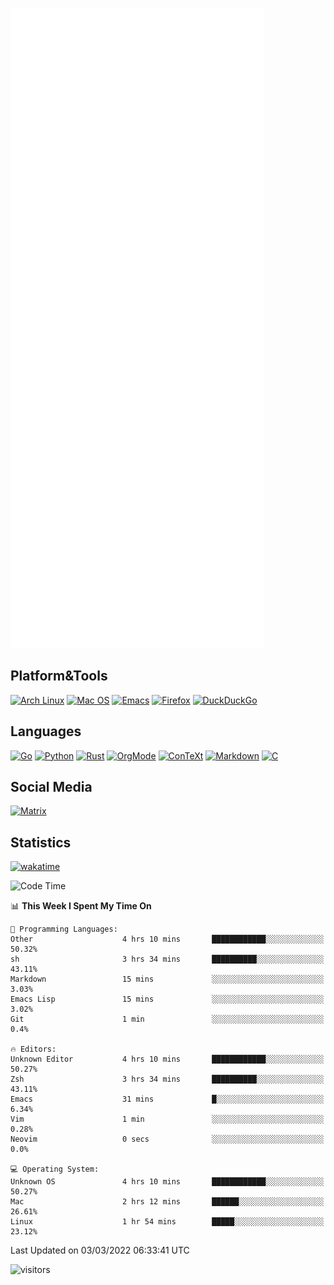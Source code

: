 ![Metrics](https://github.com/SteamedFish/SteamedFish/blob/master/github-metrics.svg)

## Platform&Tools

[![Arch Linux](https://img.shields.io/badge/ArchLinux-1793D1?logo=arch-linux&logoColor=fff&style=flat-square)](https://archlinux.org/)
[![Mac OS](https://img.shields.io/badge/MacOS-000000?style=flat-square&logo=macos&logoColor=F0F0F0)](https://www.apple.com/macos/)
[![Emacs](https://img.shields.io/badge/Emacs-%237F5AB6.svg?&style=flat-square&logo=gnu-emacs&logoColor=white)](https://www.gnu.org/software/emacs/)
[![Firefox](https://img.shields.io/badge/Firefox-FF7139?style=flat-square&logo=Firefox-Browser&logoColor=white)](https://firefox.com/)
[![DuckDuckGo](https://img.shields.io/badge/DuckDuckGo-DE5833?style=flat-square&logo=DuckDuckGo&logoColor=white)](https://duckduckgo.com/)

## Languages

[![Go](https://img.shields.io/badge/Golang-%2300ADD8.svg?style=flat-square&logo=go&logoColor=white)](https://golang.org/)
[![Python](https://img.shields.io/badge/Python-3670A0?style=flat-square&logo=python&logoColor=ffdd54)](https://www.python.org/)
[![Rust](https://img.shields.io/badge/Rust-%23000000.svg?style=flat-square&logo=rust&logoColor=white)](https://www.rust-lang.org/)
[![OrgMode](https://img.shields.io/badge/OrgMode-%23000000.svg?style=flat-square&logo=org&logoColor=white)](https://orgmode.org/)
[![ConTeXt](https://img.shields.io/badge/ConTeXt-%23008080.svg?style=flat-square&logo=latex&logoColor=white)](https://contextgarden.net/)
[![Markdown](https://img.shields.io/badge/MarkDown-%23000000.svg?style=flat-square&logo=markdown&logoColor=white)](https://daringfireball.net/projects/markdown/)
[![C](https://img.shields.io/badge/C-%2300599C.svg?style=flat-square&logo=c&logoColor=white)](https://www.iso.org/standard/74528.html)

## Social Media

[![Matrix](https://img.shields.io/badge/SteamedFish-2CA5E0?style=social&logo=matrix&logoColor=black)](https://matrix.to/#/@i:steamedfish.org)

## Statistics
[![wakatime](https://wakatime.com/badge/user/168280d6-fcf2-4b4f-ad3a-dc4612f35b38.svg)](https://wakatime.com/@168280d6-fcf2-4b4f-ad3a-dc4612f35b38)

<!--START_SECTION:waka-->
![Code Time](http://img.shields.io/badge/Code%20Time-1%2C633%20hrs%2030%20mins-blue)

📊 **This Week I Spent My Time On** 

```text
💬 Programming Languages: 
Other                    4 hrs 10 mins       ████████████░░░░░░░░░░░░░   50.32% 
sh                       3 hrs 34 mins       ██████████░░░░░░░░░░░░░░░   43.11% 
Markdown                 15 mins             ░░░░░░░░░░░░░░░░░░░░░░░░░   3.03% 
Emacs Lisp               15 mins             ░░░░░░░░░░░░░░░░░░░░░░░░░   3.02% 
Git                      1 min               ░░░░░░░░░░░░░░░░░░░░░░░░░   0.4%

🔥 Editors: 
Unknown Editor           4 hrs 10 mins       ████████████░░░░░░░░░░░░░   50.27% 
Zsh                      3 hrs 34 mins       ██████████░░░░░░░░░░░░░░░   43.11% 
Emacs                    31 mins             █░░░░░░░░░░░░░░░░░░░░░░░░   6.34% 
Vim                      1 min               ░░░░░░░░░░░░░░░░░░░░░░░░░   0.28% 
Neovim                   0 secs              ░░░░░░░░░░░░░░░░░░░░░░░░░   0.0%

💻 Operating System: 
Unknown OS               4 hrs 10 mins       ████████████░░░░░░░░░░░░░   50.27% 
Mac                      2 hrs 12 mins       ██████░░░░░░░░░░░░░░░░░░░   26.61% 
Linux                    1 hr 54 mins        █████░░░░░░░░░░░░░░░░░░░░   23.12%

```


 Last Updated on 03/03/2022 06:33:41 UTC
<!--END_SECTION:waka-->

![visitors](https://visitor-badge.laobi.icu/badge?page_id=SteamedFish.SteamedFish)
